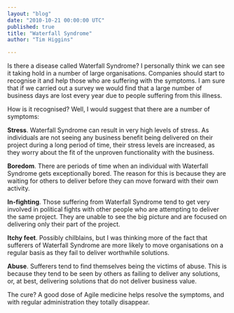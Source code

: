 ```yaml
---
layout: "blog"
date: "2010-10-21 00:00:00 UTC"
published: true
title: "Waterfall Syndrome"
author: "Tim Higgins"

---
```


Is there a disease called Waterfall Syndrome? I personally think we can see it taking hold in a number of large organisations. Companies should start to recognise it and help those who are suffering with the symptoms. I am sure that if we carried out a survey we would find that a large number of business days are lost every year due to people suffering from this illness.

How is it recognised? Well, I would suggest that there are a number of symptoms:

**Stress**. Waterfall Syndrome can result in very high levels of stress. As individuals are not seeing any business benefit being delivered on their project during a long period of time, their stress levels are increased, as they worry about the fit of the unproven functionality with the business.

**Boredom**. There are periods of time when an individual with Waterfall Syndrome gets exceptionally bored. The reason for this is because they are waiting for others to deliver before they can move forward with their own activity.

**In-fighting**. Those suffering from Waterfall Syndrome tend to get very involved in political fights with other people who are attempting to deliver the same project. They are unable to see the big picture and are focused on delivering only their part of the project.

**Itchy feet**. Possibly chilblains, but I was thinking more of the fact that sufferers of Waterfall Syndrome are more likely to move organisations on a regular basis as they fail to deliver worthwhile solutions.

**Abuse**. Sufferers tend to find themselves being the victims of abuse. This is because they tend to be seen by others as failing to deliver any solutions, or, at best, delivering solutions that do not deliver business value.

The cure? A good dose of Agile medicine helps resolve the symptoms, and with regular administration they totally disappear.


